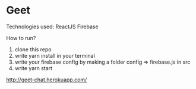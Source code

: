 # Geet
Technologies used:
ReactJS
Firebase

How to run?
1. clone this repo
2. write yarn install in your terminal 
3. write your firebase config by making a folder config => firebase.js in src
4. write yarn start

http://geet-chat.herokuapp.com/

